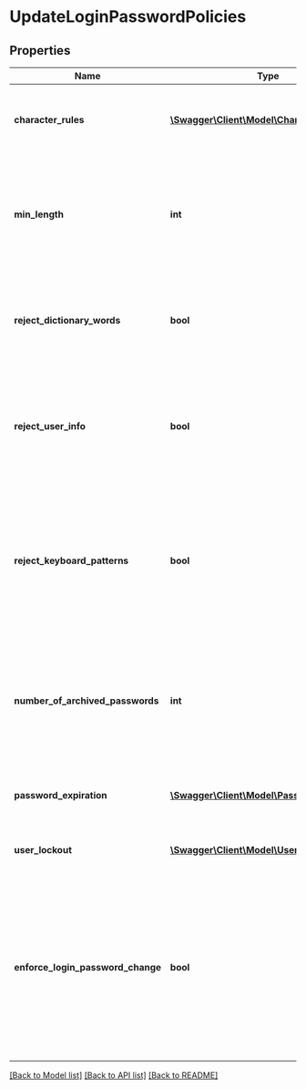 # UpdateLoginPasswordPolicies

## Properties
Name | Type | Description | Notes
------------ | ------------- | ------------- | -------------
**character_rules** | [**\Swagger\Client\Model\CharacterRules**](CharacterRules.md) | Properties of character related password policies | [optional] 
**min_length** | **int** | Minimum number of characters a password must contain (must be between &#x60;1&#x60; and &#x60;1024&#x60;) | [optional] 
**reject_dictionary_words** | **bool** | Determines whether a password must NOT contain word(s) from a dictionary | [optional] 
**reject_user_info** | **bool** | Determines whether a password must NOT contain user info (first name, last name, email, user name) | [optional] 
**reject_keyboard_patterns** | **bool** | Determines whether a password must NOT contain keyboard patterns (e.g. &#x60;qwertz&#x60;, &#x60;asdf&#x60;) (min. 4 character pattern) | [optional] 
**number_of_archived_passwords** | **int** | Number of passwords to archive (must be between &#x60;0&#x60; and &#x60;10&#x60;; &#x60;0&#x60; means that password history is disabled) | [optional] 
**password_expiration** | [**\Swagger\Client\Model\PasswordExpiration**](PasswordExpiration.md) | Properties of password expiration policy | [optional] 
**user_lockout** | [**\Swagger\Client\Model\UserLockout**](UserLockout.md) | Properties of user lockout policy | [optional] 
**enforce_login_password_change** | **bool** | Determines whether a login password change should be enforced for all users Only takes effect, if login password policies get stricter (default: &#x60;false&#x60;) | [optional] 

[[Back to Model list]](../README.md#documentation-for-models) [[Back to API list]](../README.md#documentation-for-api-endpoints) [[Back to README]](../README.md)


